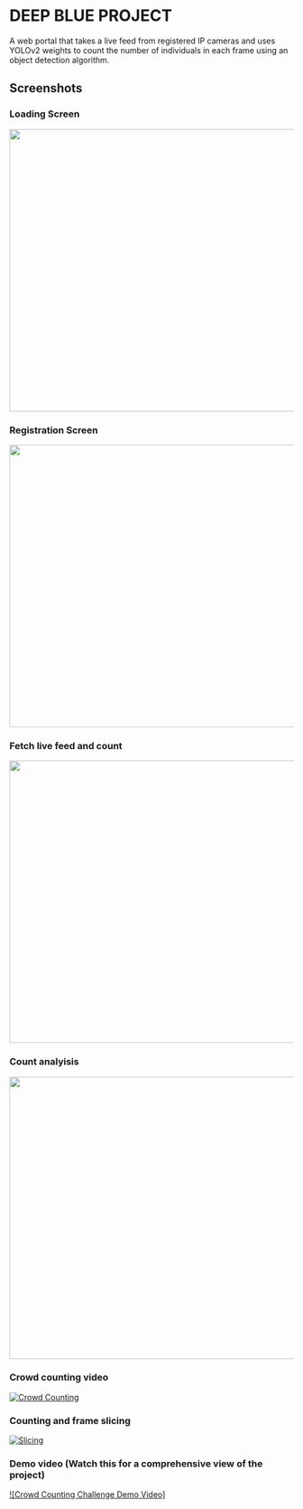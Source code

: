 # DEEP BLUE PROJECT

A web portal that takes a live feed from registered IP cameras and uses YOLOv2 weights to count the 
number of individuals in each frame using an object detection algorithm.

## Screenshots

### Loading Screen
<img src="https://user-images.githubusercontent.com/62417466/145752869-9571c8d1-8f26-4c46-afdf-95f511dcc880.jpg" width="900" height="500">

### Registration Screen
<img src="https://user-images.githubusercontent.com/62417466/145753527-b44792f6-c661-4cc5-aced-a3bd74029f11.jpg" width="900" height="500">

### Fetch live feed and count
<img src="https://user-images.githubusercontent.com/62417466/145753653-bcb856ff-5f8e-49b5-88d5-b391f8546135.jpg" width="900" height="500">

### Count analyisis
<img src="https://user-images.githubusercontent.com/62417466/145753926-bc9bb1c0-aa2c-411a-a78d-4ca7e787704d.jpg" width="900" height="500">

### Crowd counting video

[![Crowd Counting](https://img.youtube.com/vi/IH4JOMyH_VQ/0.jpg)](https://www.youtube.com/watch?v=IH4JOMyH_VQ)

### Counting and frame slicing

[![Slicing](https://img.youtube.com/vi/4TXdBIvha9s/0.jpg)](https://www.youtube.com/watch?v=4TXdBIvha9s)

### Demo video (Watch this for a comprehensive view of the project)

[![Crowd Counting Challenge Demo Video]](https://drive.google.com/file/d/1N7TmKLkFg5s_VnDeb8tqc2wOVW-OqDab/view?usp=sharing)

